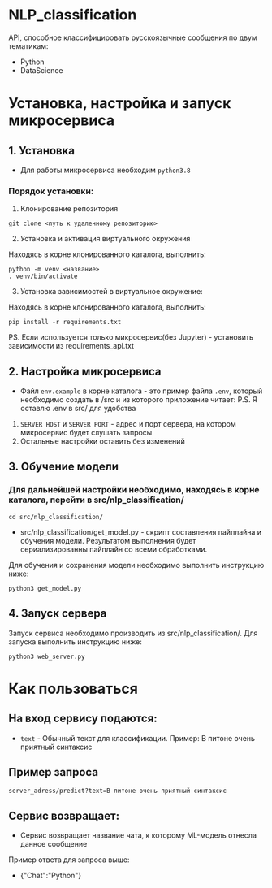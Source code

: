 # NLP_classification

API, способное классифицировать русскоязычные сообщения по двум тематикам:
- Python
- DataScience

# Установка, настройка и запуск микросервиса

## 1. Установка
- Для работы микросервиса необходим `python3.8`

### Порядок установки:
1. Клонирование репозитория
```shell
git clone <путь к удаленному репозиторию>
```

2. Установка и активация виртуального окружения

Находясь в корне клонированного каталога, выполнить:

```shell
python -m venv <название>
. venv/bin/activate
```

3. Установка зависимостей в виртуальное окружение:

Находясь в корне клонированного каталога, выполнить:
```shell
pip install -r requirements.txt
```
PS. Если используется только микросервис(без Jupyter) - установить зависимости из requirements_api.txt

## 2. Настройка микросервиса

- Файл `env.example` в корне каталога - это пример файла `.env`, который необходимо создать в /src и из которого приложение читает:
P.S. Я оставлю .env в src/ для удобства

1. `SERVER HOST` и `SERVER PORT` - адрес и порт сервера, на котором микросервис будет слушать запросы
2. Остальные настройки оставить без изменений

## 3. Обучение модели

### Для дальнейшей настройки необходимо, находясь в корне каталога, перейти в src/nlp_classification/

```shell
cd src/nlp_classification/
```

- src/nlp_classification/get_model.py  - скрипт составления пайплайна и обучения модели. Результатом выполнения будет сериализированны пайплайн со всеми обработками.

Для обучения и сохранения модели необходимо выполнить инструкцию ниже:

```shell
python3 get_model.py 
```

## 4. Запуск сервера

Запуск сервиса необходимо производить из src/nlp_classification/. Для запуска выполнить инструкцию ниже:

```shell
python3 web_server.py
```


# Как пользоваться

## На вход сервису подаются:

- `text` - Обычный текст для классификации. Пример: В питоне очень приятный синтаксис

## Пример запроса
```
server_adress/predict?text=В питоне очень приятный синтаксис
```

## Сервис возвращает:

- Сервис возвращает название чата, к которому ML-модель отнесла данное сообщение

Пример ответа для запроса выше:

- {"Chat":"Python"}




